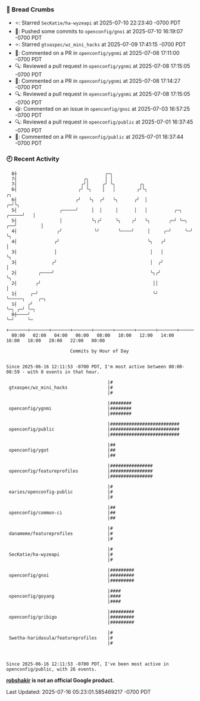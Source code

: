 ### 🍞 Bread Crumbs

 * ⭐️: Starred `SecKatie/ha-wyzeapi` at 2025-07-10 22:23:40 -0700 PDT
 * 🚢: Pushed some commits to `openconfig/gnoi` at 2025-07-10 16:19:07 -0700 PDT
 * ⭐️: Starred `gtxaspec/wz_mini_hacks` at 2025-07-09 17:41:15 -0700 PDT
 * 💬: Commented on a PR in  `openconfig/ygnmi` at 2025-07-08 17:11:00 -0700 PDT
 * 🔍: Reviewed a pull request in  `openconfig/ygnmi` at 2025-07-08 17:15:05 -0700 PDT
 * 💬: Commented on a PR in  `openconfig/ygnmi` at 2025-07-08 17:14:27 -0700 PDT
 * 🔍: Reviewed a pull request in  `openconfig/ygnmi` at 2025-07-08 17:15:05 -0700 PDT
 * 😃: Commented on an issue in `openconfig/gnoi` at 2025-07-03 16:57:25 -0700 PDT
 * 🔍: Reviewed a pull request in  `openconfig/public` at 2025-07-01 16:37:45 -0700 PDT
 * 💬: Commented on a PR in  `openconfig/public` at 2025-07-01 16:37:44 -0700 PDT

### 🕘 Recent Activity
```
  8┼                                 ╭─╮
  7┤                         ╭╮      │ │
  7┤                        ╭╯│     ╭╯ ╰╮         ╭╮
  6┤                       ╭╯ ╰╮    │   │        ╭╯╰╮                           ╭╮
  6┤                      ╭╯   ╰╮  ╭╯   ╰╮      ╭╯  │                         ╭─╯╰╮
  5┤                ╭─────╯     │  │     │      │   │          ╭─╮      ╭─────╯   │
  5┤                │           ╰╮╭╯     ╰╮    ╭╯   ╰╮       ╭─╯ ╰─╮ ╭──╯         │
  4┤               ╭╯            ╰╯       ╰────╯     │     ╭─╯     ╰─╯            ╰╮
  4┤              ╭╯                                 ╰╮   ╭╯                       │
  3┤              │                                   │   │                        ╰╮
  3┤             ╭╯                                   │  ╭╯                         │
  2┤        ╭────╯                                    ╰╮╭╯                          ╰╮
  2┤       ╭╯                                          ││                            │
  1┤     ╭─╯                                           ╰╯                            ╰─────╮     ╭─╮
  1┤    ╭╯                                                                                 ╰─╮ ╭─╯ ╰─╮
  0┼────╯                                                                                    ╰─╯     ╰─
    +───────+───────+───────+───────+───────+───────+───────+───────+───────+───────+───────+───────+────
  00:00   02:00   04:00   06:00   08:00   10:00   12:00   14:00   16:00   18:00   20:00   22:00   00:00   

						Commits by Hour of Day


Since 2025-06-16 12:11:53 -0700 PDT, I'm most active between 08:00-08:59 - with 8 events in that hour.

```



```
                                      |#
 gtxaspec/wz_mini_hacks               |#
                                      |#

                                      |########
 openconfig/ygnmi                     |########
                                      |########

                                      |##########################
 openconfig/public                    |##########################
                                      |##########################

                                      |##
 openconfig/ygot                      |##
                                      |##

                                      |################
 openconfig/featureprofiles           |################
                                      |################

                                      |#
 earies/openconfig-public             |#
                                      |#

                                      |##
 openconfig/common-ci                 |##
                                      |##

                                      |#
 danameme/featureprofiles             |#
                                      |#

                                      |#
 SecKatie/ha-wyzeapi                  |#
                                      |#

                                      |#########
 openconfig/gnoi                      |#########
                                      |#########

                                      |####
 openconfig/goyang                    |####
                                      |####

                                      |#########
 openconfig/gribigo                   |#########
                                      |#########

                                      |#
 Swetha-haridasula/featureprofiles    |#
                                      |#



Since 2025-06-16 12:11:53 -0700 PDT, I've been most active in openconfig/public, with 26 events.

```
**[robshakir](mailto:robjs@google.com) is not an official Google product.**  


Last Updated: 2025-07-16 05:23:01.585469217 -0700 PDT
